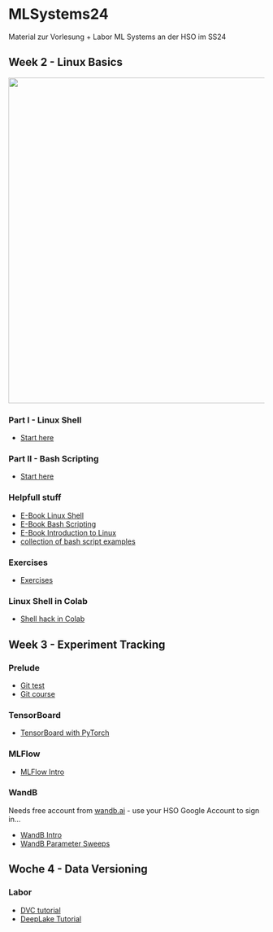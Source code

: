 # MLSystems24
Material zur Vorlesung + Labor ML Systems an der HSO im SS24

## Week 2 - Linux Basics
<img src="https://image.slidesharecdn.com/whylinux-090425042333-phpapp01/75/why-linux-2-2048.jpg?cb=1669158512" width=640>

### Part I - Linux Shell
* [Start here](https://github.com/keuperj/MLSystems24/blob/main/week_2/01_Working_with_the_Linux_Shell/00_Intro.md)

### Part II - Bash Scripting
* [Start here](https://github.com/keuperj/MLSystems24/blob/main/week_2/02_Intro_to_Bash_Scripting/001-introduction-to-bash.md)

### Helpfull stuff
* [E-Book Linux Shell](https://elearning.hs-offenburg.de/moodle/pluginfile.php/793425/mod_resource/content/1/TenStepsToLinuxSurvival.pdf)
* [E-Book Bash Scripting](https://elearning.hs-offenburg.de/moodle/pluginfile.php/793426/mod_resource/content/1/introduction-to-bash-scripting-light.pdf)
* [E-Book Introduction to Linux](https://tldp.org/LDP/intro-linux/intro-linux.pdf)
* [collection of bash script examples](https://github.com/ruanyf/simple-bash-scripts)

### Exercises
* [Exercises](https://github.com/keuperj/MLSystems24/blob/main/week_2/exercises.md)

### Linux Shell in Colab
* [Shell hack in Colab](https://colab.research.google.com/github/keuperj/MLSystems24/blob/main/week_2/Linux_Shell_in_Colab.ipynb)

## Week 3 - Experiment Tracking

### Prelude 
* [Git test](https://elearning.hs-offenburg.de/moodle/mod/quiz/view.php?id=334808)
* [Git course](https://elearning.hs-offenburg.de/moodle/course/view.php?id=6765)

### TensorBoard
* [TensorBoard with PyTorch](https://colab.research.google.com/github/keuperj/MLSystems24/blob/main/week_3/tensorboard_with_pytorch.ipynb)

### MLFlow
* [MLFlow Intro](https://colab.research.google.com/github/keuperj/MLSystems24/blob/main/week_3/MLFlow_Tutorial.ipynb)

### WandB
Needs free account from [wandb.ai](https://wandb.ai/site) - use your HSO Google Account to sign in... 
* [WandB Intro](https://colab.research.google.com/github/wandb/examples/blob/master/colabs/intro/Intro_to_Weights_%26_Biases.ipynb)
* [WandB Parameter Sweeps](https://colab.research.google.com/github/wandb/examples/blob/master/colabs/pytorch/Organizing_Hyperparameter_Sweeps_in_PyTorch_with_W%26B.ipynb)

## Woche 4 - Data Versioning

### Labor
* [DVC tutorial](https://colab.research.google.com/github/keuperj/MLSystems24/blob/main/week_4/dvc_tutorial.ipynb)
* [DeepLake Tutorial](https://colab.research.google.com/github/keuperj/MLSystems24/blob/main/week_4/Getting_Started_with_Deep_Lake.ipynb)
